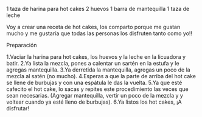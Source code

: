 1 taza de harina para hot cakes
2 huevos 
1 barra de mantequilla
1 taza de leche


Voy a crear una receta de hot cakes, los comparto porque me gustan mucho y me gustaría que todas las personas los disfruten tanto como yo!! 

Preparación

1.Vaciar la harina para hot cakes, los huevos y la leche en la licuadora y batir.
2.Ya lista la mezcla, pones a calentar un sartén en la estufa y le agregas mantequilla.
3.Ya derretida la mantequilla, agregas un poco de la mezcla al satén (no mucho). 
4.Esperas a que la parte de arriba del hot cake se llene de burbujas y con una espátula le das la vuelta.
5.Ya que esté cafecito el hot cake, lo sacas y repites este procedimiento las veces que sean necesarias. (Agregar mantequilla, vertir un poco de la mezcla y y voltear cuando ya esté lleno de burbujas).
6.Ya listos los hot cakes, ¡A disfrutar! 